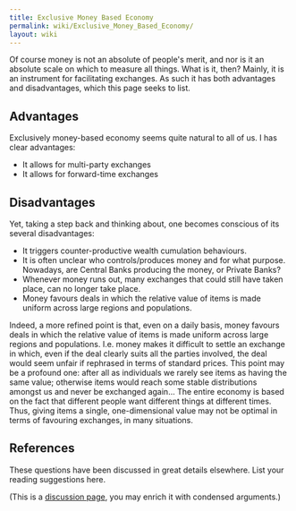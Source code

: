 ```yaml
---
title: Exclusive Money Based Economy
permalink: wiki/Exclusive_Money_Based_Economy/
layout: wiki
---
```


Of course money is not an absolute of people's merit, and nor is it an
absolute scale on which to measure all things. What is it, then? Mainly,
it is an instrument for facilitating exchanges. As such it has both
advantages and disadvantages, which this page seeks to list.

Advantages
----------

Exclusively money-based economy seems quite natural to all of us. I has
clear advantages:

-   It allows for multi-party exchanges
-   It allows for forward-time exchanges

Disadvantages
-------------

Yet, taking a step back and thinking about, one becomes conscious of its
several disadvantages:

-   It triggers counter-productive wealth cumulation behaviours.
-   It is often unclear who controls/produces money and for
    what purpose. Nowadays, are Central Banks producing the money, or
    Private Banks?
-   Whenever money runs out, many exchanges that could still have taken
    place, can no longer take place.
-   Money favours deals in which the relative value of items is made
    uniform across large regions and populations.

Indeed, a more refined point is that, even on a daily basis, money
favours deals in which the relative value of items is made uniform
across large regions and populations. I.e. money makes it difficult to
settle an exchange in which, even if the deal clearly suits all the
parties involved, the deal would seem unfair if rephrased in terms of
standard prices. This point may be a profound one: after all as
individuals we rarely see items as having the same value; otherwise
items would reach some stable distributions amongst us and never be
exchanged again... The entire economy is based on the fact that
different people want different things at different times. Thus, giving
items a single, one-dimensional value may not be optimal in terms of
favouring exchanges, in many situations.

References
----------

These questions have been discussed in great details elsewhere. List
your reading suggestions here.

(This is a [discussion page](/wiki/DiscussionPages "wikilink"), you may enrich
it with condensed arguments.)
